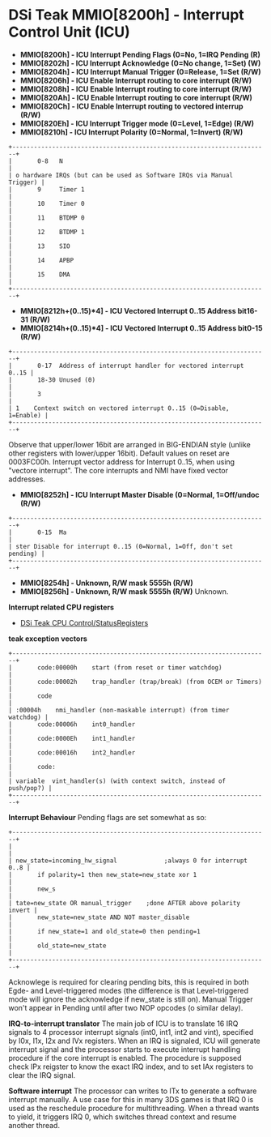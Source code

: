 # DSi Teak MMIO\[8200h\] - Interrupt Control Unit (ICU)


- **MMIO\[8200h\] - ICU Interrupt Pending Flags (0=No, 1=IRQ Pending
(R)**
- **MMIO\[8202h\] - ICU Interrupt Acknowledge (0=No change, 1=Set) (W)**
- **MMIO\[8204h\] - ICU Interrupt Manual Trigger (0=Release, 1=Set
(R/W)**
- **MMIO\[8206h\] - ICU Enable Interrupt routing to core interrupt 
(R/W)**
- **MMIO\[8208h\] - ICU Enable Interrupt routing to core interrupt 
(R/W)**
- **MMIO\[820Ah\] - ICU Enable Interrupt routing to core interrupt 
(R/W)**
- **MMIO\[820Ch\] - ICU Enable Interrupt routing to vectored interrup
(R/W)**
- **MMIO\[820Eh\] - ICU Interrupt Trigger mode (0=Level, 1=Edge) (R/W)**
- **MMIO\[8210h\] - ICU Interrupt Polarity (0=Normal, 1=Invert) (R/W)**

```
+-----------------------------------------------------------------------+
|       0-8   N                                                         |
| o hardware IRQs (but can be used as Software IRQs via Manual Trigger) |
|       9     Timer 1                                                   |
|       10    Timer 0                                                   |
|       11    BTDMP 0                                                   |
|       12    BTDMP 1                                                   |
|       13    SIO                                                       |
|       14    APBP                                                      |
|       15    DMA                                                       |
+-----------------------------------------------------------------------+
```


- **MMIO\[8212h+(0..15)\*4\] - ICU Vectored Interrupt 0..15 Address
bit16-31 (R/W)**
- **MMIO\[8214h+(0..15)\*4\] - ICU Vectored Interrupt 0..15 Address
bit0-15 (R/W)**

```
+-----------------------------------------------------------------------+
|       0-17  Address of interrupt handler for vectored interrupt 0..15 |
|       18-30 Unused (0)                                                |
|       3                                                               |
| 1    Context switch on vectored interrupt 0..15 (0=Disable, 1=Enable) |
+-----------------------------------------------------------------------+
```

Observe that upper/lower 16bit are arranged in BIG-ENDIAN style (unlike
other registers with lower/upper 16bit).
Default values on reset are 0003FC00h.
Interrupt vector address for Interrupt 0..15, when using \"vectore
interrupt\".
The core interrupts and NMI have fixed vector addresses.

- **MMIO\[8252h\] - ICU Interrupt Master Disable (0=Normal, 1=Off/undoc
(R/W)**

```
+-----------------------------------------------------------------------+
|       0-15  Ma                                                        |
| ster Disable for interrupt 0..15 (0=Normal, 1=Off, don't set pending) |
+-----------------------------------------------------------------------+
```


- **MMIO\[8254h\] - Unknown, R/W mask 5555h (R/W)**
- **MMIO\[8256h\] - Unknown, R/W mask 5555h (R/W)**
Unknown.

**Interrupt related CPU registers**
- [DSi Teak CPU Control/StatusRegisters](./dsiteakcpucontrolstatusregisters.md)

**teak exception vectors**

```
+-----------------------------------------------------------------------+
|       code:00000h    start (from reset or timer watchdog)             |
|       code:00002h    trap_handler (trap/break) (from OCEM or Timers)  |
|       code                                                            |
| :00004h    nmi_handler (non-maskable interrupt) (from timer watchdog) |
|       code:00006h    int0_handler                                     |
|       code:0000Eh    int1_handler                                     |
|       code:00016h    int2_handler                                     |
|       code:                                                           |
| variable  vint_handler(s) (with context switch, instead of push/pop?) |
+-----------------------------------------------------------------------+
```


**Interrupt Behaviour**
Pending flags are set somewhat as so:

```
+-----------------------------------------------------------------------+
|                                                                       |
| new_state=incoming_hw_signal             ;always 0 for interrupt 0..8 |
|       if polarity=1 then new_state=new_state xor 1                    |
|       new_s                                                           |
| tate=new_state OR manual_trigger    ;done AFTER above polarity invert |
|       new_state=new_state AND NOT master_disable                      |
|       if new_state=1 and old_state=0 then pending=1                   |
|       old_state=new_state                                             |
+-----------------------------------------------------------------------+
```

Acknowlege is required for clearing pending bits, this is required in
both Egde- and Level-triggered modes (the difference is that
Level-triggered mode will ignore the acknowledge if new_state is still
on).
Manual Trigger won\'t appear in Pending until after two NOP opcodes (o
similar delay).

**IRQ-to-interrupt translator**
The main job of ICU is to translate 16 IRQ signals to 4 processor
interrupt signals (int0, int1, int2 and vint), specified by I0x, I1x,
I2x and IVx registers. When an IRQ is signaled, ICU will generate
interrupt signal and the processor starts to execute interrupt handling
procedure if the core interrupt is enabled. The procedure is supposed
check IPx reigster to know the exact IRQ index, and to set IAx registers
to clear the IRQ signal.

**Software interrupt**
The processor can writes to ITx to generate a software interrupt
manually. A use case for this in many 3DS games is that IRQ 0 is used as
the reschedule procedure for multithreading. When a thread wants to
yield, it triggers IRQ 0, which switches thread context and resume
another thread.




